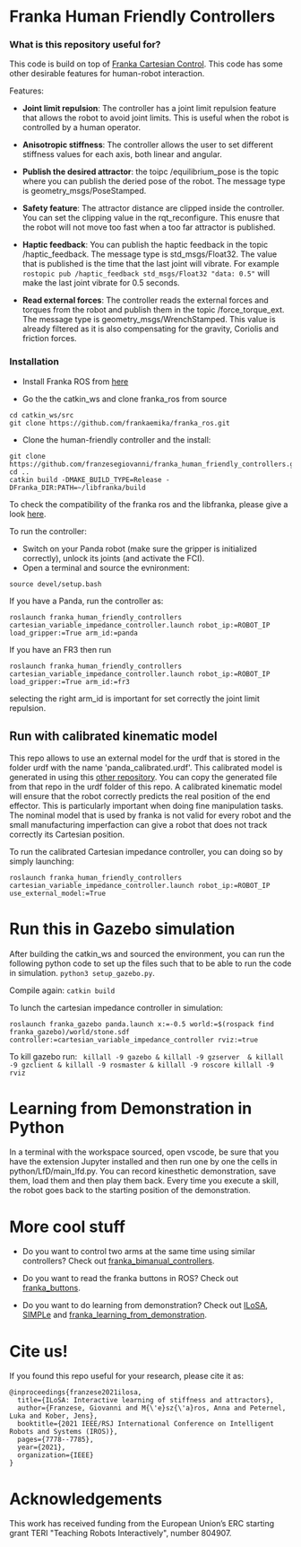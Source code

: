 # Franka Human Friendly Controllers

### What is this repository useful for? 
This code is build on top of [Franka Cartesian Control](https://github.com/frankaemika/franka_ros/blob/develop/franka_example_controllers/src/cartesian_impedance_example_controller.cpp). 
This code has some other desirable features for human-robot interaction.

Features:

- **Joint limit repulsion**: The controller has a joint limit repulsion feature that allows the robot to avoid joint limits. This is useful when the robot is controlled by a human operator.

- **Anisotropic stiffness**: The controller allows the user to set different stiffness values for each axis, both linear and angular.

- **Publish the desired attractor**: the toipc /equilibrium_pose is the topic where you can publish the deried pose of the robot. The message type is geometry_msgs/PoseStamped.

- **Safety feature**: The attractor distance are clipped inside the controller. You can set the clipping value in the rqt_reconfigure. This enusre that the robot will not move too fast when a too far attractor is published.

- **Haptic feedback**: You can publish the haptic feedback in the topic /haptic_feedback. The message type is std_msgs/Float32. The value that is published is the time that the last joint will vibrate. For example 
`
rostopic pub /haptic_feedback std_msgs/Float32 "data: 0.5"
`
will make the last joint vibrate for 0.5 seconds.
- **Read external forces**: The controller reads the external forces and torques from the robot and publish them in the topic /force_torque_ext. The message type is geometry_msgs/WrenchStamped. This value is already filtered as it is also compensating for the gravity, Coriolis and friction forces.

### Installation 
- Install Franka ROS from [here](https://frankaemika.github.io/docs/installation_linux.html)

- Go the the catkin_ws and clone franka_ros from source
```
cd catkin_ws/src
git clone https://github.com/frankaemika/franka_ros.git
```
- Clone the human-friendly controller and the install:

```
git clone https://github.com/franzesegiovanni/franka_human_friendly_controllers.git
cd .. 
catkin build -DMAKE_BUILD_TYPE=Release -DFranka_DIR:PATH=~/libfranka/build
```
To check the compatibility of the franka ros and the libfranka, please give a look [here](https://frankaemika.github.io/docs/compatibility.html).

To run the controller:
- Switch on your Panda robot (make sure the gripper is initialized correctly), unlock its joints (and activate the FCI).
- Open a terminal and source the evnironment:
 ```
 source devel/setup.bash
 ```
 If you have a Panda, run the controller as:
 ```
 roslaunch franka_human_friendly_controllers cartesian_variable_impedance_controller.launch robot_ip:=ROBOT_IP load_gripper:=True arm_id:=panda
 ```

If you have an FR3 then run 

 ```
 roslaunch franka_human_friendly_controllers cartesian_variable_impedance_controller.launch robot_ip:=ROBOT_IP load_gripper:=True arm_id:=fr3
 ```

 selecting the right arm_id is important for set correctly the joint limit repulsion.

## Run with calibrated kinematic model
This repo allows to use an external model for the urdf that is stored in the folder urdf with the name 'panda_calibrated.urdf'. This calibrated model is generated in using this [other repository]( https://github.com/platonics-delft/kinematics_calibration). You can copy the generated file from that repo in the urdf folder of this repo. A calibrated kinematic model will ensure that the robot correctly predicts the real position of the end effector. This is particularly important when doing fine manipulation tasks. The nominal model that is used by franka is not valid for every robot and the small manufacturing imperfaction can give a robot that does not track correctly its Cartesian position. 

To run the calibrated Cartesian impedance controller, you can doing so by simply launching: 
 ```
 roslaunch franka_human_friendly_controllers cartesian_variable_impedance_controller.launch robot_ip:=ROBOT_IP use_external_model:=True
 ```


# Run this in Gazebo simulation
After building the catkin_ws and sourced the environment, you can run the following python code to set up the files such that to be able to run the code in simulation.
``` python3 setup_gazebo.py ```. 

Compile again: 
``` catkin build ```

To lunch the cartesian impedance controller in simulation: 

``` roslaunch franka_gazebo panda.launch x:=-0.5 world:=$(rospack find franka_gazebo)/world/stone.sdf controller:=cartesian_variable_impedance_controller rviz:=true ```

To kill gazebo run:
``` killall -9 gazebo & killall -9 gzserver  & killall -9 gzclient & killall -9 rosmaster & killall -9 roscore killall -9 rviz```


# Learning from Demonstration in Python

In a terminal with the workspace sourced, open vscode, be sure that you have the extension Jupyter installed and then run one by one the cells in python/LfD/main_lfd.py. You can record kinesthetic demonstration, save them, load them and then play them back. Every time you execute a skill, the robot goes back to the starting position of the demonstration.


# More cool stuff
- Do you want to control two arms at the same time using similar controllers? Check out [franka_bimanual_controllers](https://github.com/franzesegiovanni/franka_bimanual_controllers).

- Do you want to read the franka buttons in ROS? Check out [franka_buttons](https://github.com/franzesegiovanni/franka_buttons).

- Do you want to do learning from demonstration? Check out [ILoSA](https://github.com/franzesegiovanni/ILoSA), [SIMPLe](https://github.com/franzesegiovanni/SIMPLe) and [franka_learning_from_demonstration](https://github.com/platonics-delft/franka_learning_from_demonstrations).

# Cite us! 
If you found this repo useful for your research, please cite it as:

```
@inproceedings{franzese2021ilosa,
  title={ILoSA: Interactive learning of stiffness and attractors},
  author={Franzese, Giovanni and M{\'e}sz{\'a}ros, Anna and Peternel, Luka and Kober, Jens},
  booktitle={2021 IEEE/RSJ International Conference on Intelligent Robots and Systems (IROS)},
  pages={7778--7785},
  year={2021},
  organization={IEEE}
}
```
# Acknowledgements

This work has received funding from the European Union’s ERC starting grant TERI "Teaching Robots Interactively", number 804907. 